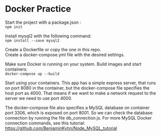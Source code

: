 # Docker Practice
Start the project with a package.json :  
`npm init`

Install mysql2 with the following command:  
`npm install --save mysql2`

Create a Dockerfile or copy the one in this repo.  
Create a docker-compose.yml file with the desired settings.

Make sure Docker is running on your system. Build images and start containers:  
`docker-compose up --build`

Start using your containers. This app has a simple express server, that runs on port 8080 in the container, but the docker-compose file specifies the host port as 4000. That means if we want to make a network request to the server we need to use port 4000.  

The docker-compose file also specifies a MySQL database on container port 3306, which is exposed on port 8001. So we can check the database connection by running the file db_connection.js. For more MySQL Docker connection commands, see this tutorial: https://github.com/BenjaminKyhn/Node_MySQL_tutorial
